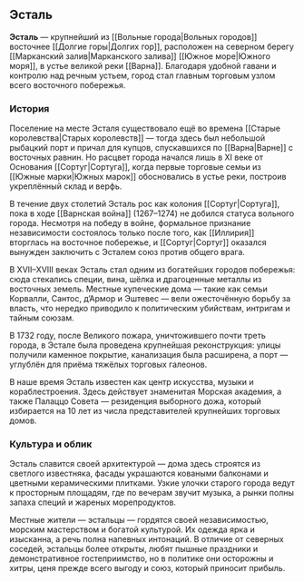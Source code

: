 ## Эсталь

**Эсталь** — крупнейший из [[Вольные города|Вольных городов]] восточнее [[Долгие горы|Долгих гор]], расположен на северном берегу [[Марканский залив|Марканского залива]] [[Южное море|Южного моря]], в устье великой реки [[Варна]]. Благодаря удобной гавани и контролю над речным устьем, город стал главным торговым узлом всего восточного побережья.

### История

Поселение на месте Эсталя существовало ещё во времена [[Старые королевства|Старых королевств]] — тогда здесь был небольшой рыбацкий порт и причал для купцов, спускавшихся по [[Варна|Варне]] с восточных равнин. Но расцвет города начался лишь в XI веке от Основания [[Сортуг|Сортуга]], когда первые торговые семьи из [[Южные марки|Южных марок]] обосновались в устье реки, построив укреплённый склад и верфь.

В течение двух столетий Эсталь рос как колония [[Сортуг|Сортуга]], пока в ходе [[Варнская война]] (1267–1274) не добился статуса вольного города. Несмотря на победу в войне, формальное признание независимости состоялось только после того, как [[Иллирия]] вторглась на восточное побережье, и [[Сортуг|Сортуг]] оказался вынужден заключить с Эсталем союз против общего врага.

В XVII–XVIII веках Эсталь стал одним из богатейших городов побережья: сюда стекались специи, вина, шёлка и драгоценные металлы из восточных земель. Местные купеческие дома — такие как семьи Корвалли, Сантос, д’Армор и Эштевес — вели ожесточённую борьбу за власть, что нередко приводило к политическим убийствам, интригам и тайным союзам.

В 1732 году, после Великого пожара, уничтожившего почти треть города, в Эстале была проведена крупнейшая реконструкция: улицы получили каменное покрытие, канализация была расширена, а порт — углублён для приёма тяжёлых торговых галеонов.

В наше время Эсталь известен как центр искусства, музыки и кораблестроения. Здесь действует знаменитая Морская академия, а также Палаццо Совета — резиденция выборного дожа, который избирается на 10 лет из числа представителей крупнейших торговых домов.

### Культура и облик

Эсталь славится своей архитектурой — дома здесь строятся из светлого известняка, фасады украшаются коваными балконами и цветными керамическими плитками. Узкие улочки старого города ведут к просторным площадям, где по вечерам звучит музыка, а рынки полны запаха специй и жареных морепродуктов.

Местные жители — эстальцы — гордятся своей независимостью, морским мастерством и богатой культурой. Их одежда ярка и изысканна, а речь полна напевных интонаций. В отличие от северных соседей, эстальцы более открыты, любят пышные праздники и демонстративное гостеприимство, но в политике они осторожны и хитры, ценя прежде всего выгоду и союз, который приносит прибыль.
